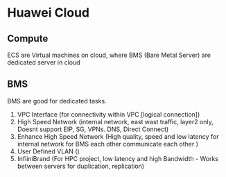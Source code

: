 # Huawei Cloud

## Compute
ECS are Virtual machines on cloud, where BMS (Bare Metal Server) are dedicated server in cloud


## BMS 
BMS are good for dedicated tasks. 

1. VPC Interface (for connectivity within VPC [logical connection])
2. High Speed Network (internal network, east wast traffic, layer2 only, Doesnt support EIP, SG, VPNs. DNS, Direct Connect)
3. Enhance High Speed Network (High quality, speed and low latency for internal network for BMS each other communicate each other )
4. User Defined VLAN ()
5. InfiiniBrand (For HPC project, low latency and high Bandwidth - Works between servers for duplication, replication)